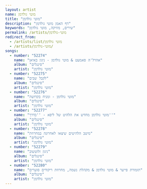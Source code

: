 ```yaml
---
layout: artist
name: מוטי גולדמן
title: "מוטי גולדמן"
description: "דף האמן מוטי גולדמן"
keywords: "שירים, מוזיקה, מוטי גולדמן"
permalink: /artists/מוטי-גולדמן
redirect_from:
  - /artists/list/מוטי גולדמן
  - /artists/מוטי-גולדמן/
songs:
  - number: "52274"
    name: "אהרל'ה סאמעט & מוטי גולדמן - ניגון באיאן"
    album: "סינגלים"
    artist: "מוטי גולדמן"
  - number: "52275"
    name: "לקבל שבים"
    album: "סינגלים"
    artist: "מוטי גולדמן"
  - number: "52276"
    name: "מוטי גולדמן - ומניח בקדושה"
    album: "סינגלים"
    artist: "מוטי גולדמן"
  - number: "52277"
    name: "מוטי גולדמן מחדש את הלהיט של ליפא - ''בדרך''"
    album: "סינגלים"
    artist: "מוטי גולדמן"
  - number: "52278"
    name: "מיטב הלהיטים שיצאו לאחרונה במחרוזת"
    album: "סינגלים"
    artist: "מוטי גולדמן"
  - number: "52279"
    name: "ניגון זלוטשוב"
    album: "סינגלים"
    artist: "מוטי גולדמן"
  - number: "52280"
    name: "תזמורת פייער & מוטי גולדמן & מקהלת נשמה, מחרוזת ריקודים סוערים"
    album: "סינגלים"
    artist: "מוטי גולדמן"
---
```

